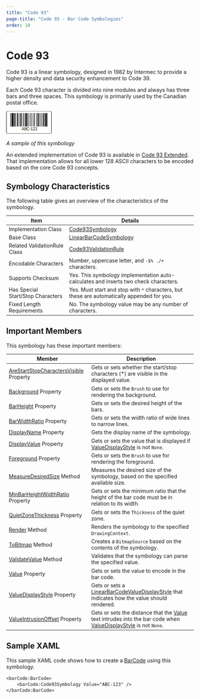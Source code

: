 ```yaml
---
title: "Code 93"
page-title: "Code 93 - Bar Code Symbologies"
order: 10
---
```

# Code 93

Code 93 is a linear symbology, designed in 1982 by Intermec to provide a higher density and data security enhancement to Code 39.

Each Code 93 character is divided into nine modules and always has three bars and three spaces.  This symbology is primarily used by the Canadian postal office.

![Screenshot](../images/symbology-code93.gif)

*A sample of this symbology*

An extended implementation of Code 93 is available in [Code 93 Extended](code93-extended.md).  That implementation allows for all lower 128 ASCII characters to be encoded based on the core Code 93 concepts.

## Symbology Characteristics

The following table gives an overview of the characteristics of the symbology.

| Item | Details |
|-----|-----|
| Implementation Class | [Code93Symbology](xref:ActiproSoftware.Windows.Controls.BarCode.Code93Symbology) |
| Base Class | [LinearBarCodeSymbology](xref:ActiproSoftware.Windows.Controls.BarCode.LinearBarCodeSymbology) |
| Related ValidationRule Class | [Code93ValidationRule](xref:ActiproSoftware.Windows.Controls.BarCode.ValidationRules.Code93ValidationRule) |
| Encodable Characters | Number, uppercase letter, and `-$% ./+` characters. |
| Supports Checksum | Yes.  This symbology implementation auto-calculates and inserts two check characters. |
| Has Special Start/Stop Characters | Yes.  Must start and stop with `*` characters, but these are automatically appended for you. |
| Fixed Length Requirements | No.  The symbology value may be any number of characters. |

## Important Members

This symbology has these important members:

| Member | Description |
|-----|-----|
| [AreStartStopCharactersVisible](xref:ActiproSoftware.Windows.Controls.BarCode.Code93Symbology.AreStartStopCharactersVisible) Property | Gets or sets whether the start/stop characters (*) are visible in the displayed value. |
| [Background](xref:ActiproSoftware.Windows.Controls.BarCode.BarCodeSymbology.Background) Property | Gets or sets the `Brush` to use for rendering the background. |
| [BarHeight](xref:ActiproSoftware.Windows.Controls.BarCode.LinearBarCodeSymbology.BarHeight) Property | Gets or sets the desired height of the bars. |
| [BarWidthRatio](xref:ActiproSoftware.Windows.Controls.BarCode.LinearBarCodeSymbology.BarWidthRatio) Property | Gets or sets the width ratio of wide lines to narrow lines. |
| [DisplayName](xref:ActiproSoftware.Windows.Controls.BarCode.BarCodeSymbology.DisplayName) Property | Gets the display name of the symbology. |
| [DisplayValue](xref:ActiproSoftware.Windows.Controls.BarCode.LinearBarCodeSymbology.DisplayValue) Property | Gets or sets the value that is displayed if [ValueDisplayStyle](xref:ActiproSoftware.Windows.Controls.BarCode.LinearBarCodeSymbology.ValueDisplayStyle) is not `None`. |
| [Foreground](xref:ActiproSoftware.Windows.Controls.BarCode.BarCodeSymbology.Foreground) Property | Gets or sets the `Brush` to use for rendering the foreground. |
| [MeasureDesiredSize](xref:ActiproSoftware.Windows.Controls.BarCode.BarCodeSymbology.MeasureDesiredSize*) Method | Measures the desired size of the symbology, based on the specified available size. |
| [MinBarHeightWidthRatio](xref:ActiproSoftware.Windows.Controls.BarCode.LinearBarCodeSymbology.MinBarHeightWidthRatio) Property | Gets or sets the minimum ratio that the height of the bar code must be in relation to its width. |
| [QuietZoneThickness](xref:ActiproSoftware.Windows.Controls.BarCode.LinearBarCodeSymbology.QuietZoneThickness) Property | Gets or sets the `Thickness` of the quiet zone. |
| [Render](xref:ActiproSoftware.Windows.Controls.BarCode.BarCodeSymbology.Render*) Method | Renders the symbology to the specified `DrawingContext`. |
| [ToBitmap](xref:ActiproSoftware.Windows.Controls.BarCode.BarCodeSymbology.ToBitmap*) Method | Creates a `BitmapSource` based on the contents of the symbology. |
| [ValidateValue](xref:ActiproSoftware.Windows.Controls.BarCode.BarCodeSymbology.ValidateValue*) Method | Validates that the symbology can parse the specified value. |
| [Value](xref:ActiproSoftware.Windows.Controls.BarCode.BarCodeSymbology.Value) Property | Gets or sets the value to encode in the bar code. |
| [ValueDisplayStyle](xref:ActiproSoftware.Windows.Controls.BarCode.LinearBarCodeSymbology.ValueDisplayStyle) Property | Gets or sets a [LinearBarCodeValueDisplayStyle](xref:ActiproSoftware.Windows.Controls.BarCode.LinearBarCodeValueDisplayStyle) that indicates how the value should rendered. |
| [ValueIntrusionOffset](xref:ActiproSoftware.Windows.Controls.BarCode.LinearBarCodeSymbology.ValueIntrusionOffset) Property | Gets or sets the distance that the [Value](xref:ActiproSoftware.Windows.Controls.BarCode.BarCodeSymbology.Value) text intrudes into the bar code when [ValueDisplayStyle](xref:ActiproSoftware.Windows.Controls.BarCode.LinearBarCodeSymbology.ValueDisplayStyle) is not `None`. |

## Sample XAML

This sample XAML code shows how to create a [BarCode](xref:ActiproSoftware.Windows.Controls.BarCode.BarCode) using this symbology.

```xaml
<barCode:BarCode>
	<barCode:Code93Symbology Value="ABC-123" />
</barCode:BarCode>
```
